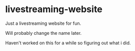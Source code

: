 # livestreaming-website

Just a livestreaming website for fun. 

Will probably change the name later.

Haven't worked on this for a while so figuring out what i did.
